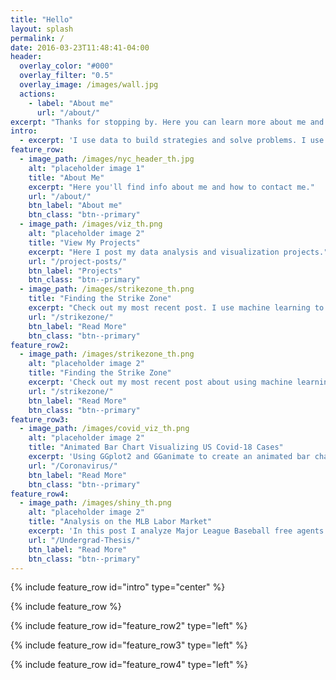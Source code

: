 ```yaml
---
title: "Hello"
layout: splash
permalink: /
date: 2016-03-23T11:48:41-04:00
header:
  overlay_color: "#000"
  overlay_filter: "0.5"
  overlay_image: /images/wall.jpg
  actions:
    - label: "About me"
      url: "/about/"
excerpt: "Thanks for stopping by. Here you can learn more about me and what I'm up to. To get in touch, click the link below."
intro: 
  - excerpt: 'I use data to build strategies and solve problems. I use this page to share the new tools, languages, and methodologies I am continually trying to learn.'
feature_row:
  - image_path: /images/nyc_header_th.jpg
    alt: "placeholder image 1"
    title: "About Me"
    excerpt: "Here you'll find info about me and how to contact me."
    url: "/about/"
    btn_label: "About me"
    btn_class: "btn--primary"
  - image_path: /images/viz_th.png
    alt: "placeholder image 2"
    title: "View My Projects"
    excerpt: "Here I post my data analysis and visualization projects."
    url: "/project-posts/"
    btn_label: "Projects"
    btn_class: "btn--primary"
  - image_path: /images/strikezone_th.png
    title: "Finding the Strike Zone"
    excerpt: "Check out my most recent post. I use machine learning to re-think the strikezone."
    url: "/strikezone/"
    btn_label: "Read More"
    btn_class: "btn--primary"
feature_row2:
  - image_path: /images/strikezone_th.png
    alt: "placeholder image 2"
    title: "Finding the Strike Zone"
    excerpt: 'Check out my most recent post about using machine learning to re-think the strikezone.'
    url: "/strikezone/"
    btn_label: "Read More"
    btn_class: "btn--primary"
feature_row3:
  - image_path: /images/covid_viz_th.png
    alt: "placeholder image 2"
    title: "Animated Bar Chart Visualizing US Covid-18 Cases"
    excerpt: 'Using GGplot2 and GGanimate to create an animated bar chart.'
    url: "/Coronavirus/"
    btn_label: "Read More"
    btn_class: "btn--primary"
feature_row4:
  - image_path: /images/shiny_th.png
    alt: "placeholder image 2"
    title: "Analysis on the MLB Labor Market"
    excerpt: 'In this post I analyze Major League Baseball free agents and use different regression techniques to identify what factors help explain the value and length of a player's contract.'
    url: "/Undergrad-Thesis/"
    btn_label: "Read More"
    btn_class: "btn--primary"
---
```


{% include feature_row id="intro" type="center" %}

{% include feature_row %}

{% include feature_row id="feature_row2" type="left" %}

{% include feature_row id="feature_row3" type="left" %}

{% include feature_row id="feature_row4" type="left" %}
